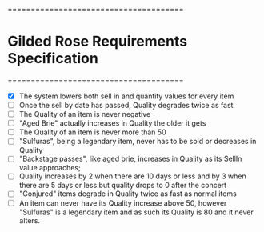 ======================================

# Gilded Rose Requirements Specification

======================================

- [x] The system lowers both sell in and quantity values for every item
- [ ] Once the sell by date has passed, Quality degrades twice as fast
- [ ] The Quality of an item is never negative
- [ ] "Aged Brie" actually increases in Quality the older it gets
- [ ] The Quality of an item is never more than 50
- [ ] "Sulfuras", being a legendary item, never has to be sold or decreases in Quality
- [ ] "Backstage passes", like aged brie, increases in Quality as its SellIn value approaches;
- [ ] Quality increases by 2 when there are 10 days or less and by 3 when there are 5 days or less but quality drops to 0 after the concert
- [ ] "Conjured" items degrade in Quality twice as fast as normal items
- [ ] An item can never have its Quality increase above 50, however "Sulfuras" is a legendary item and as such its Quality is 80 and it never alters.
